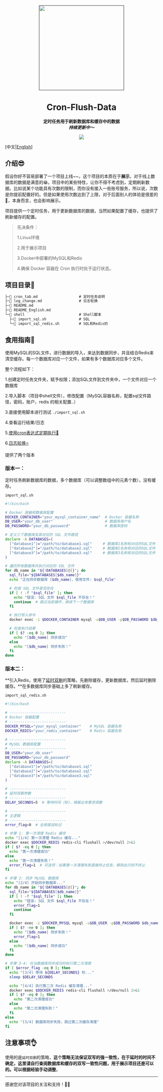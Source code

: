 <p align="center">
    <a href="" target="_blank">
      <img src="./imgs/cover.png" width="280" />
    </a>
</p>
<h1 align="center">Cron-Flush-Data</h1>
<p align="center"><strong>定时任务用于刷新数据库和缓存中的数据<br><em>持续更新中～</em></strong></p>
<div align="center">
    <a href=""><img src="https://img.shields.io/badge/github-项目地址-yellow.svg?style=plasticr"></a></div>



[中文|[English](./README_English.md)]

## 介绍😎

​	假设你好不容易部署了一个项目上线~~，这个项目的本质在于**展示**，对于线上数据库的数据是满意的😁。项目中的某些特性，让你不得不考虑到，定期刷新数据。比如说某个功能具有次数的限制，而你没有接入一些账号服务，所以说，次数是你提前配置好的。但是如果使用次数达到了上限，对于后面别人的体验是很差的🥹，本身而言，也会影响展示。

​	项目提供一个定时任务，用于更新数据库的数据，当然如果配置了缓存，也提供了刷新缓存的配置。

> 先决条件：
>
> 1.Linux环境
>
> 2.用于展示项目
>
> 3.Docker中部署的MySQL和Redis
>
> 4.确保 Docker 容器在 Cron 执行时处于运行状态。

## 项目目录📇

```txt
├─📄 cron_tab.md                   # 定时任务说明
├─📄 log_change.md                 # 日志轮换
├─📄 README.md
├─📄 README_English.md
└─📁 shell                         # Shell脚本
  ├─📄 import_sql.sh               # SQL
  └─📄 import_sql_redis.sh         # SQL和Redis的
```



## 食用指南🧭

使用MySQL的SQL文件，进行数据的导入，来达到数据同步，并且结合Redis来清空缓存。每一个数据库对应一个文件，如果有多个数据库对应多个文件。

整个流程如下：

1.创建定时任务文件夹，赋予权限；添加SQL文件到文件夹中，一个文件对应一个数据库

2.导入脚本（项目中shell文件），修改配置（MySQL容器名称，配置sql文件路径，密码，账户，redis 的相关配置..）

3.直接使用脚本进行测试 `./import_sql.sh`

4.查看运行结果/日志

5.[使用cron表达式定期执行🤖](./cron_tab.md)

6.[日志轮换⭐](./log_change.md)



提供了两个版本

### 版本一：

定时任务刷新数据库的数据，多个数据库（可以调整数组中的元素个数），没有缓存。

`import_sql.sh`

```sh
#!/bin/bash

# Docker 容器和数据库配置
DOCKER_CONTAINER="your_mysql_container_name"  # Docker 容器名称
DB_USER="your_db_user"                        # 数据库用户名
DB_PASSWORD="your_db_password"                # 数据库密码

# 定义三个数据库及其对应的 SQL 文件路径
declare -A DATABASES=(
  ["database1"]="/path/to/database1.sql"     # 数据库1名称和对应的SQL文件
  ["database2"]="/path/to/database2.sql"     # 数据库2名称和对应的SQL文件
  ["database3"]="/path/to/database3.sql"     # 数据库3名称和对应的SQL文件
)

# 遍历所有数据库并执行对应的 SQL 文件
for db_name in "${!DATABASES[@]}"; do
  sql_file="${DATABASES[$db_name]}"
  echo "正在同步数据库 [$db_name]，使用文件: $sql_file"

  # 检查 SQL 文件是否存在
  if [ ! -f "$sql_file" ]; then
    echo "错误: SQL 文件 $sql_file 不存在！"
    continue  # 跳过当前循环，继续下一个数据库
  fi

  # 执行导入命令
  docker exec -i $DOCKER_CONTAINER mysql -u$DB_USER -p$DB_PASSWORD $db_name < $sql_file

  # 检查执行结果
  if [ $? -eq 0 ]; then
    echo "[$db_name] 同步成功"
  else
    echo "[$db_name] 同步失败！"
  fi
done
```



### 版本二：

**引入Redis，使用了[延时双删](#注意事项👌)的策略，先删除缓存，更新数据库，然后延时删除缓存。**在多数据库同步基础上多了刷新缓存。

`import_sql_redis.sh`

```sh
#!/bin/bash

# --------------------------
# Docker 容器配置
# --------------------------
DOCKER_MYSQL="your_mysql_container"    # MySQL 容器名称
DOCKER_REDIS="your_redis_container"    # Redis 容器名称

# --------------------------
# MySQL 数据库配置
# --------------------------
DB_USER="your_db_user"
DB_PASSWORD="your_db_password"
declare -A DATABASES=(
  ["database1"]="/path/to/database1.sql"
  ["database2"]="/path/to/database2.sql"
  ["database3"]="/path/to/database3.sql"
)

# --------------------------
# 延时双删参数
# --------------------------
DELAY_SECONDS=5  # 等待时间（秒），根据业务需求调整

# --------------------------
# 主逻辑
# --------------------------
error_flag=0  # 全局错误标记

# 步骤 1: 第一次清理 Redis 缓存
echo "[1/4] 第一次清理 Redis 缓存..."
docker exec $DOCKER_REDIS redis-cli flushall >/dev/null 2>&1
if [ $? -eq 0 ]; then
  echo "第一次清理成功"
else
  echo "第一次清理失败！"
  error_flag=1  # 可选项：如果第一次清理失败直接终止任务，移除此行则不终止
fi

# 步骤 2: 同步 MySQL 数据库
echo "[2/4] 开始同步数据库..."
for db_name in "${!DATABASES[@]}"; do
  sql_file="${DATABASES[$db_name]}"
  if [ ! -f "$sql_file" ]; then
    echo "错误: SQL 文件 $sql_file 不存在！"
    error_flag=1
    continue
  fi

  docker exec -i $DOCKER_MYSQL mysql -u$DB_USER -p$DB_PASSWORD $db_name < "$sql_file"
  if [ $? -ne 0 ]; then
    echo "[$db_name] 同步失败！"
    error_flag=1
  else
    echo "[$db_name] 同步成功"
  fi
done

# 步骤 3-4: 仅当数据库同步成功时执行第二次清理
if [ $error_flag -eq 0 ]; then
  echo "[3/4] 等待 ${DELAY_SECONDS} 秒..."
  sleep $DELAY_SECONDS

  echo "[4/4] 执行第二次 Redis 缓存清理..."
  docker exec $DOCKER_REDIS redis-cli flushall >/dev/null 2>&1
  if [ $? -eq 0 ]; then
    echo "第二次清理成功"
  else
    echo "第二次清理失败！"
  fi
else
  echo "[3/4] 数据库同步失败，跳过第二次缓存清理"
fi
```



## 注意事项👌

使用的是`延时双删`的策略，**这个策略无法保证双写的强一致性，在于延时的时间不确定，这里请自行查阅数据库和缓存的双写一致性问题，用于展示项目还是可以的。可以根据经验手动调整**。

------

感谢您对该项目的关注和支持！🕵️‍♀️





